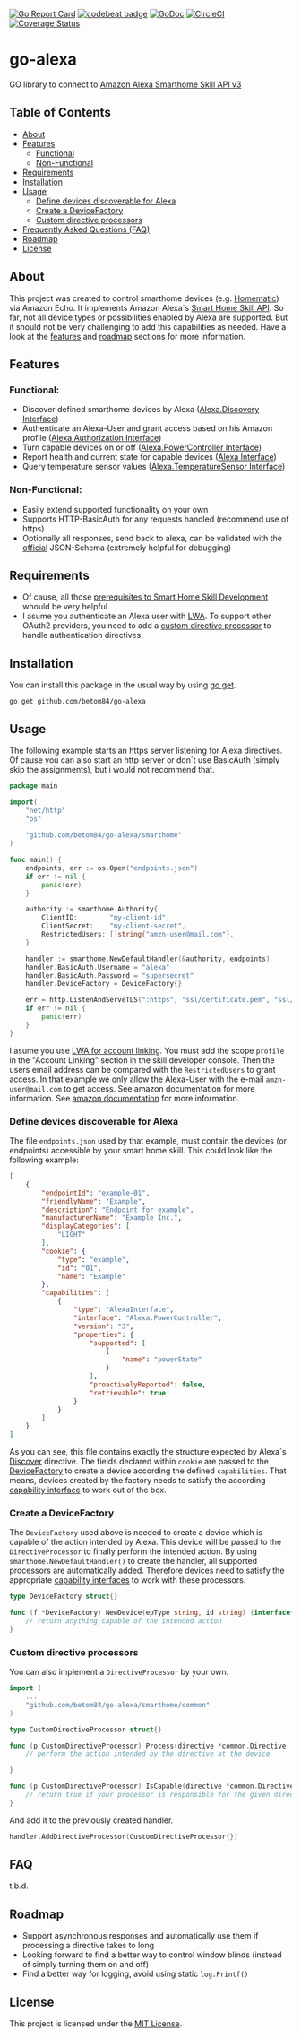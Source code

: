 [![Go Report Card](https://goreportcard.com/badge/github.com/betom84/go-alexa)](https://goreportcard.com/report/github.com/betom84/go-alexa)
[![codebeat badge](https://codebeat.co/badges/5cf553b7-d574-4a5f-8134-bbdab8ed034c)](https://codebeat.co/projects/github-com-betom84-go-alexa-master)
[![GoDoc](https://godoc.org/github.com/betom84/go-alexa?status.svg)](https://godoc.org/github.com/betom84/go-alexa)
[![CircleCI](https://circleci.com/gh/betom84/go-alexa.svg?style=shield)](https://circleci.com/gh/betom84/go-alexa)
[![Coverage Status](https://coveralls.io/repos/github/betom84/go-alexa/badge.svg?branch=master)](https://coveralls.io/github/betom84/go-alexa?branch=master)

# go-alexa

GO library to connect to [Amazon Alexa Smarthome Skill API v3](https://developer.amazon.com/de/docs/smarthome/understand-the-smart-home-skill-api.html)

## Table of Contents

- [About](#about)
- [Features](#features)
    - [Functional](#functional)
    - [Non-Functional](#non-functional)
- [Requirements](#requirements)
- [Installation](#installation)
- [Usage](#usage)
    - [Define devices discoverable for Alexa](#define-devices-discoverable-for-alexa)
    - [Create a DeviceFactory](#create-a-devicefactory)
    - [Custom directive processors](#custom-directive-processors)
- [Frequently Asked Questions (FAQ)](#faq)
- [Roadmap](#roadmap)
- [License](#license)

## About

This project was created to control smarthome devices (e.g. [Homematic](http://www.eq-3.com/products/homematic.html)) via Amazon Echo. It implements Amazon Alexa`s [Smart Home Skill API](https://developer.amazon.com/de/docs/smarthome/understand-the-smart-home-skill-api.html). So far, not all device types or possibilities enabled by Alexa are supported. But it should not be very challenging to add this capabilities as needed. Have a look at the [features](#features) and [roadmap](#roadmap) sections for more information.

## Features

### Functional:
- Discover defined smarthome devices by Alexa ([Alexa.Discovery Interface](https://developer.amazon.com/de/docs/device-apis/alexa-discovery.html))
- Authenticate an Alexa-User and grant access based on his Amazon profile ([Alexa.Authorization Interface](https://developer.amazon.com/de/docs/device-apis/alexa-authorization.html))
- Turn capable devices on or off ([Alexa.PowerController Interface](https://developer.amazon.com/de/docs/device-apis/alexa-powercontroller.html))
- Report health and current state for capable devices ([Alexa Interface](https://developer.amazon.com/de/docs/device-apis/alexa-interface.html))
- Query temperature sensor values ([Alexa.TemperatureSensor Interface](https://developer.amazon.com/de/docs/device-apis/alexa-temperaturesensor.html))

### Non-Functional:
- Easily extend supported functionality on your own
- Supports HTTP-BasicAuth for any requests handled (recommend use of https)
- Optionally all responses, send back to alexa, can be validated with the [official](https://github.com/alexa/alexa-smarthome/wiki/Validation-Schemas) JSON-Schema (extremely helpful for debugging)

## Requirements

- Of cause, all those [prerequisites to Smart Home Skill Development](https://developer.amazon.com/de/docs/smarthome/understand-the-smart-home-skill-api.html#prerequisites-to-smart-home-skill-development) whould be very helpful
- I asume you authenticate an Alexa user with [LWA](https://developer.amazon.com/de/docs/smarthome/authenticate-an-alexa-user-account-linking.html). To support other OAuth2 providers, you need to add a [custom directive processor](#custom-directive-processor) to handle authentication directives.

## Installation

You can install this package in the usual way by using [go get](https://golang.org/cmd/go/#hdr-Download_and_install_packages_and_dependencies).
```
go get github.com/betom84/go-alexa
```

## Usage

The following example starts an https server listening for Alexa directives. Of cause you can also start an http server or don´t use BasicAuth (simply skip the assignments), but i would not recommend that.

```go
package main

import(
    "net/http"
    "os"
    
    "github.com/betom84/go-alexa/smarthome"
)

func main() {
    endpoints, err := os.Open("endpoints.json")
    if err != nil {
        panic(err)
    }

    authority := smarthome.Authority{
        ClientID:        "my-client-id",
        ClientSecret:    "my-client-secret",
        RestrictedUsers: []string{"amzn-user@mail.com"},
    }

    handler := smarthome.NewDefaultHandler(&authority, endpoints)
    handler.BasicAuth.Username = "alexa"
    handler.BasicAuth.Password = "supersecret"
    handler.DeviceFactory = DeviceFactory{}

    err = http.ListenAndServeTLS(":https", "ssl/certificate.pem", "ssl/private-key.pem", handler)
    if err != nil {
        panic(err)
    }
}
```
I asume you use [LWA for account linking](https://developer.amazon.com/de/docs/smarthome/authenticate-an-alexa-user-account-linking.html). You must add the scope `profile` in the "Account Linking" section in the skill developer console. Then the users email address can be compared with the `RestrictedUsers` to grant access.
In that example we only allow the Alexa-User with the e-mail `amzn-user@mail.com` to get access. See amazon documentation for more information. See [amazon documentation](https://developer.amazon.com/de/docs/smarthome/authenticate-a-customer-permissions.html#getting-authorization) for more information.

### Define devices discoverable for Alexa

The file `endpoints.json` used by that example, must contain the devices (or endpoints) accessible by your smart home skill. This could look like the following example:
```json
[
    {
        "endpointId": "example-01",
        "friendlyName": "Example",
        "description": "Endpoint for example",
        "manufacturerName": "Example Inc.",
        "displayCategories": [
            "LIGHT"
        ],
        "cookie": {
            "type": "example",
            "id": "01",
            "name": "Example"
        },
        "capabilities": [
            {
                "type": "AlexaInterface",
                "interface": "Alexa.PowerController",
                "version": "3",
                "properties": {
                    "supported": [
                        {
                            "name": "powerState"
                        }
                    ],
                    "proactivelyReported": false,
                    "retrievable": true
                }
            }
        ]
    }
]
```
As you can see, this file contains exactly the structure expected by Alexa´s [Discover](https://developer.amazon.com/de/docs/device-apis/alexa-discovery.html) directive. The fields declared within `cookie` are passed to the [DeviceFactory](#create-a-devicefactory) to create a device according the defined `capabilities`. That means, devices created by the factory needs to satisfy the according [capability interface](https://godoc.org/github.com/betom84/go-alexa/smarthome/common/capabilities) to work out of the box.

### Create a DeviceFactory

The `DeviceFactory` used above is needed to create a device which is capable of the action intended by Alexa. This device will be passed to the `DirectiveProcessor` to finally perform the intended action. By using `smarthome.NewDefaultHandler()` to create the handler, all supported processors are automatically added. Therefore devices need to satisfy the appropriate [capability interfaces](https://godoc.org/github.com/betom84/go-alexa/smarthome/common/capabilities) to work with these processors.

```go
type DeviceFactory struct{}

func (f *DeviceFactory) NewDevice(epType string, id string) (interface{}, error) {
    // return anything capable of the intended action
}
```

### Custom directive processors

You can also implement a `DirectiveProcessor` by your own.
```go
import (
    ...
    "github.com/betom84/go-alexa/smarthome/common"
)

type CustomDirectiveProcessor struct{}

func (p CustomDirectiveProcessor) Process(directive *common.Directive, device interface{}) (*common.Response, error) {
    // perform the action intended by the directive at the device

}

func (p CustomDirectiveProcessor) IsCapable(directive *common.Directive) bool {
    // return true if your processor is responsible for the given directive
}
```
And add it to the previously created handler.
```go
handler.AddDirectiveProcessor(CustomDirectiveProcessor{})
```

## FAQ

t.b.d.

## Roadmap

- Support asynchronous responses and automatically use them if processing a directive takes to long
- Looking forward to find a better way to control window blinds (instead of simply turning them on and off)
- Find a better way for logging, avoid using static `log.Printf()`

## License

This project is licensed under the [MIT License](LICENSE).